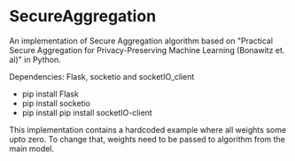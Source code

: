 # SecureAggregation

An implementation of Secure Aggregation algorithm based on "Practical Secure Aggregation for Privacy-Preserving Machine Learning
(Bonawitz et. al)" in Python.

Dependencies: Flask, socketio and socketIO_client

* pip install Flask
* pip install socketio
* pip install pip install socketIO-client

This implementation contains a hardcoded example where all weights some upto zero. To change that, weights need to be passed to algorithm from the main model.
